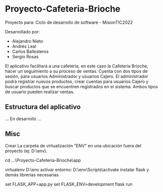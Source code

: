 # Proyecto-Cafeteria-Brioche
Proyecto para: Ciclo de desarrollo de software - MisionTIC2022

Desarrollado por:

- Alejandro Nieto
- Andrés Leal
- Carlos Ballesteros
- Sergio Rosas

El aplicativo facilitará a una cafetería, en este caso la Cafetería Brioche, hacer un seguimiento a su proceso de ventas. Cuenta con dos tipos de sesión, para usuarios Administrador y usuarios Cajero. El administrador podrá registrar nuevos productos, crear cuentas para usuarios Cajero y buscar productos que se encuentren registrados en el sistema. Ambos tipos de usuario pueden realizar ventas.

## Estructura del aplicativo

... En desarrollo ...




## Misc
Crear La carpeta de virtualización "ENV" en una ubicación fuera del proyecto (ej: D:\env).

cd ...\Proyecto-Cafeteria-Brioche\app

virtualenv D:\env
activar entorno: D:\env\Scripts\activate
instalar flask y demás librerias necesarias

set FLASK_APP=app.py
set FLASK_ENV=development
flask run
